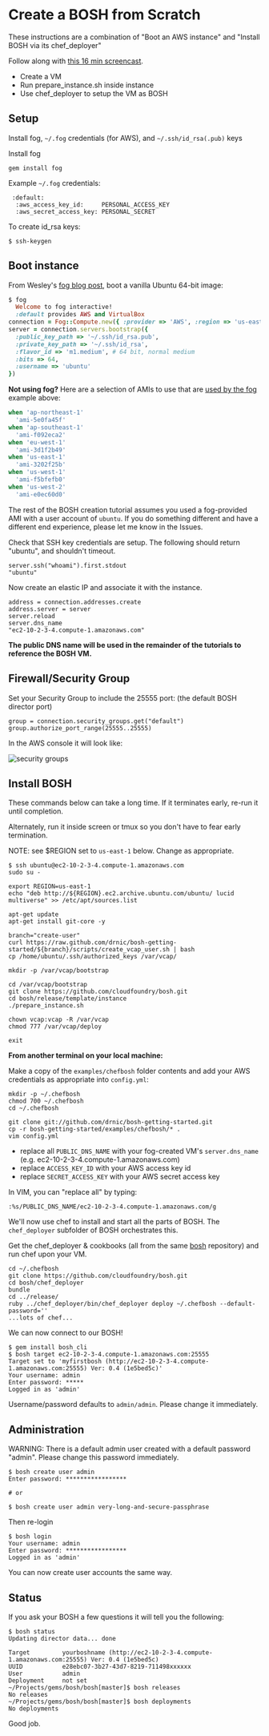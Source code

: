 # Create a BOSH from Scratch

These instructions are a combination of "Boot an AWS instance" and "Install BOSH via its chef_deployer"

Follow along with [this 16 min screencast](https://vimeo.com/40484383).

* Create a VM
* Run prepare_instance.sh inside instance
* Use chef_deployer to setup the VM as BOSH

## Setup

Install fog, `~/.fog` credentials (for AWS), and `~/.ssh/id_rsa(.pub)` keys

Install fog

```
gem install fog
```

Example `~/.fog` credentials:

```
 :default:
  :aws_access_key_id:     PERSONAL_ACCESS_KEY
  :aws_secret_access_key: PERSONAL_SECRET
```
To create id_rsa keys:

```
$ ssh-keygen
```

## Boot instance

From Wesley's [fog blog post](http://www.engineyard.com/blog/2011/spinning-up-cloud-compute-instances/ "Spinning Up Cloud Compute Instances | Engine Yard Blog"), boot a vanilla Ubuntu 64-bit image:

``` ruby
$ fog
  Welcome to fog interactive!
  :default provides AWS and VirtualBox
connection = Fog::Compute.new({ :provider => 'AWS', :region => 'us-east-1' })
server = connection.servers.bootstrap({
  :public_key_path => '~/.ssh/id_rsa.pub',
  :private_key_path => '~/.ssh/id_rsa',
  :flavor_id => 'm1.medium', # 64 bit, normal medium
  :bits => 64,
  :username => 'ubuntu'
})
```

**Not using fog?** Here are a selection of AMIs to use that are [used by the fog](https://github.com/fog/fog/blob/master/lib/fog/aws/models/compute/server.rb#L55-66) example above:

```ruby
when 'ap-northeast-1'
  'ami-5e0fa45f'
when 'ap-southeast-1'
  'ami-f092eca2'
when 'eu-west-1'
  'ami-3d1f2b49'
when 'us-east-1'
  'ami-3202f25b'
when 'us-west-1'
  'ami-f5bfefb0'
when 'us-west-2'
  'ami-e0ec60d0'
```

The rest of the BOSH creation tutorial assumes you used a fog-provided AMI with a user account of `ubuntu`. If you do something different and have a different end experience, please let me know in the Issues.

Check that SSH key credentials are setup. The following should return "ubuntu", and shouldn't timeout.

```
server.ssh("whoami").first.stdout
"ubuntu"
```

Now create an elastic IP and associate it with the instance.

```
address = connection.addresses.create
address.server = server
server.reload
server.dns_name
"ec2-10-2-3-4.compute-1.amazonaws.com"
```

**The public DNS name will be used in the remainder of the tutorials to reference the BOSH VM.**

## Firewall/Security Group

Set your Security Group to include the 25555 port: (the default BOSH director port)

```
group = connection.security_groups.get("default")
group.authorize_port_range(25555..25555)
```

In the AWS console it will look like:

![security groups](https://img.skitch.com/20120414-m9g6ndg3gfjs7kdqhbp2y9a6y.png)

## Install BOSH

These commands below can take a long time. If it terminates early, re-run it until completion.

Alternately, run it inside screen or tmux so you don't have to fear early termination.

NOTE: see $REGION set to `us-east-1` below. Change as appropriate.

```
$ ssh ubuntu@ec2-10-2-3-4.compute-1.amazonaws.com
sudo su -

export REGION=us-east-1
echo "deb http://${REGION}.ec2.archive.ubuntu.com/ubuntu/ lucid multiverse" >> /etc/apt/sources.list

apt-get update
apt-get install git-core -y

branch="create-user"
curl https://raw.github.com/drnic/bosh-getting-started/${branch}/scripts/create_vcap_user.sh | bash
cp /home/ubuntu/.ssh/authorized_keys /var/vcap/

mkdir -p /var/vcap/bootstrap

cd /var/vcap/bootstrap
git clone https://github.com/cloudfoundry/bosh.git
cd bosh/release/template/instance
./prepare_instance.sh

chown vcap:vcap -R /var/vcap
chmod 777 /var/vcap/deploy

exit
```

**From another terminal on your local machine:**

Make a copy of the `examples/chefbosh` folder contents and add your AWS credentials as appropriate into `config.yml`:

```
mkdir -p ~/.chefbosh
chmod 700 ~/.chefbosh
cd ~/.chefbosh

git clone git://github.com/drnic/bosh-getting-started.git
cp -r bosh-getting-started/examples/chefbosh/* .
vim config.yml
```

* replace all `PUBLIC_DNS_NAME` with your fog-created VM's `server.dns_name` (e.g. ec2-10-2-3-4.compute-1.amazonaws.com)
* replace `ACCESS_KEY_ID` with your AWS access key id
* replace `SECRET_ACCESS_KEY` with your AWS secret access key

In VIM, you can "replace all" by typing:

```
:%s/PUBLIC_DNS_NAME/ec2-10-2-3-4.compute-1.amazonaws.com/g
```

We'll now use chef to install and start all the parts of BOSH. The `chef_deployer` subfolder of BOSH orchestrates this.

Get the chef_deployer & cookbooks (all from the same [bosh](https://github.com/cloudfoundry/bosh) repository) and run chef upon your VM.

```
cd ~/.chefbosh
git clone https://github.com/cloudfoundry/bosh.git
cd bosh/chef_deployer
bundle
cd ../release/
ruby ../chef_deployer/bin/chef_deployer deploy ~/.chefbosh --default-password=''
...lots of chef...
```

We can now connect to our BOSH!

```
$ gem install bosh_cli
$ bosh target ec2-10-2-3-4.compute-1.amazonaws.com:25555
Target set to 'myfirstbosh (http://ec2-10-2-3-4.compute-1.amazonaws.com:25555) Ver: 0.4 (1e5bed5c)'
Your username: admin
Enter password: *****
Logged in as 'admin'
```

Username/password defaults to `admin/admin`. Please change it immediately.

## Administration

WARNING: There is a default admin user created with a default password "admin". Please change this password immediately.

```
$ bosh create user admin
Enter password: *****************

# or

$ bosh create user admin very-long-and-secure-passphrase
```

Then re-login

```
$ bosh login
Your username: admin
Enter password: *****************
Logged in as 'admin'
```

You can now create user accounts the same way.

## Status

If you ask your BOSH a few questions it will tell you the following:

```
$ bosh status
Updating director data... done

Target         yourboshname (http://ec2-10-2-3-4.compute-1.amazonaws.com:25555) Ver: 0.4 (1e5bed5c)
UUID           e28ebc07-3b27-43d7-8219-711498xxxxxx
User           admin
Deployment     not set
~/Projects/gems/bosh/bosh[master]$ bosh releases
No releases
~/Projects/gems/bosh/bosh[master]$ bosh deployments
No deployments
```

Good job.

